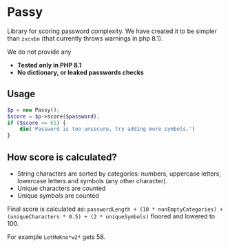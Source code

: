 Passy
=====

Library for scoring password complexity. 
We have created it to be simpler than `zxcvbn` (that currently throws warnings in php 8.1).

We do not provide any

- **Tested only in PHP 8.1**
- **No dictionary, or leaked passwords checks**

Usage
-----

~~~php
$p = new Passy();
$score = $p->score($password);
if ($score <= 65) {
    die('Password is too unsecure, try adding more symbols.')
}
~~~

How score is calculated?
------------------------

- String characters are sorted by categories: numbers, uppercase letters, lowercase letters and symbols (any other character).
- Unique characters are counted
- Unique symbols are counted

Final score is calculated as: `passwordLength + (10 * nonEmptyCategories) + (uniqueCharacters * 0.5) + (2 * uniqueSymbols)` floored and lowered to 100.

For example `LetMeKno*w2*` gets 58.


